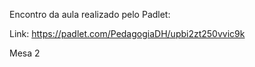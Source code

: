 

Encontro da aula realizado pelo Padlet: 

Link: https://padlet.com/PedagogiaDH/upbi2zt250vvic9k

Mesa 2